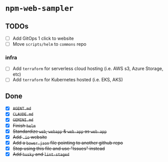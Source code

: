 # `npm-web-sampler`

## TODOs

- [ ] Add GitOps 1 click to website
- [ ] Move `scripts/helm` to `commons` repo

### infra

- [ ] Add `terraform` for serverless cloud hosting (i.e. AWS s3, Azure Storage, etc)
- [ ] Add `terraform` for Kubernetes hosted (i.e. EKS, AKS)

## Done

- [x] ~~`AGENT.md`~~
- [x] ~~`CLAUDE.md`~~
- [x] ~~`GEMINI.md`~~
- [x] ~~Finish `helm`~~
- [x] ~~Standardize `web`, `webapp` & `web-app` as `web-app`~~
- [x] ~~Add `.io` website~~
- [x] ~~Add a `bower.json` file pointing to another github repo~~
- [x] ~~Stop using this file and use "Issues" instead~~
- [x] ~~Add `husky` and `lint-staged`~~
